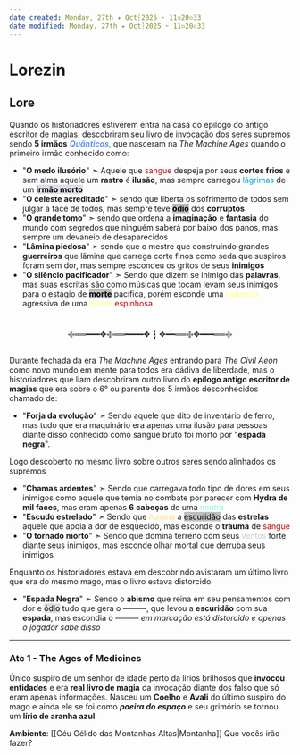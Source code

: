 ```yaml
---
date created: Monday, 27th ✦ Oct┆2025 ➣ 11▫20▫33
date modified: Monday, 27th ✦ Oct┆2025 ➣ 11▫20▫33
---
```


# Lorezin
## Lore
Quando os historiadores estiverem entra na casa do epílogo do antigo escritor de magias, descobriram seu livro de invocação dos seres supremos sendo **5 irmãos** <span style="font-style:italic; font-weight:bold; color:rgb(100, 149, 237)">Quânticos</span>, que nasceram na *The Machine Ages* quando o primeiro irmão conhecido como:
- "**O medo ilusório**" ➣ Aquele que <span style="color:rgb(180, 0, 0)">sangue</span> despeja por seus **cortes frios** e sem alma aquele um **rastro** é **ilusão**, mas sempre carregou <span style="color:rgb(0, 160, 200)">lágrimas</span> de um <mark style="background: #CACFD9A6;"><span style="font-weight:bold; color:rgb(0, 0, 0)">irmão morto</span></mark>
- "**O celeste acreditado**" ➣ sendo que liberta os sofrimento de todos sem julgar a face de todos, mas sempre teve <mark style="background: rgb(190, 190, 190);"><span style="font-weight:bold; color:rgb(0, 0, 0)">ódio</span></mark> dos **corruptos**.
- "**O grande tomo**" ➣ sendo que ordena a **imaginação** e **fantasia** do mundo com segredos que ninguém saberá por baixo dos panos, mas sempre um devaneio de desaparecidos
- "**Lâmina piedosa**" ➣ sendo que o mestre que construindo grandes **guerreiros** que lâmina que carrega corte finos como seda que suspiros foram sem dor, mas sempre escondeu os gritos de seus **inimigos**
- "**O silêncio pacificador**" ➣ Sendo que dizem se inimigo das **palavras**, mas suas escritas são como músicas que tocam levam seus inimigos para o estágio de <mark style="background: rgb(190, 190, 190);"><span style="font-weight:bold; color:rgb(0, 0, 0)">morte</span></mark> pacífica, porém esconde uma <span style="color:rgb(255, 255, 127)">natureza</span> agressiva de uma <span style="color:rgb(255, 255, 127)">planta</span> <span style="color:rgb(180, 0, 0)">espinhosa</span>

<br>
<center>
࿇══━━━✥࿇══━━━━✥ ┇ ✥━━══࿇✥━━━══࿇
</center>

Durante fechada da era *The Machine Ages* entrando para *The Civil Aeon* como novo mundo em mente para todos era dádiva de liberdade, mas o historiadores que liam descobriram outro livro do **epílogo antigo escritor de magias** que era sobre o 6° ou parente dos 5 irmãos desconhecidos chamado de:
- "**Forja da evolução**" ➣ Sendo aquele que dito de inventário de ferro, mas tudo que era maquinário era apenas uma ilusão para pessoas diante disso conhecido como sangue bruto foi morto por "**espada negra**".

Logo descoberto no mesmo livro sobre outros seres sendo alinhados os supremos
- "**Chamas ardentes**" ➣ Sendo que carregava todo tipo de dores em seus inimigos como aquele que temia no combate por parecer com **Hydra de mil faces**, mas eram apenas **6 cabeças** de uma <span style="color:rgb(127, 255, 197)">neutra</span>
- "**Escudo estrelado**" ➣ Sendo que <span style="color:rgb(255, 218, 127)">ilumina</span> a <mark style="background:rgb(190, 190, 190);"><span style="color:rgb(0, 0, 0)">escuridão</span></mark> das **estrelas** aquele que apoia a dor de esquecido, mas esconde o **trauma** de <span style="color:rgb(180, 0, 0)">sangue</span> 
- "**O tornado morto**" ➣ Sendo que domina terreno com seus <span style="color:rgb(196, 202, 209)">ventos</span> forte diante seus inimigos, mas esconde olhar mortal que derruba seus inimigos

Enquanto os historiadores estava em descobrindo avistaram um último livro que era do mesmo mago, mas o livro estava distorcido
- "**Espada Negra**" ➣ Sendo o **abismo** que reina em seu pensamentos com dor e <mark style="background: #CACFD9A6;"><span style="color:rgb(0, 0, 0)">ódio</span></mark> tudo que gera o ———, que levou a **escuridão** com sua **espada**, mas escondia o ———
*em marcação está distorcido e apenas o jogador sabe disso*

---
### Atc 1 - The Ages of Medicines
Único suspiro de um senhor de idade perto da lírios brilhosos que **invocou entidades** e era **real livro de magia** da invocação diante dos falso que só eram apenas informações.
Nasceu um **Coelho** e **Avali** do último suspiro do mago e ainda ele se foi como ***poeira do espaço*** e seu grimório se tornou um **lírio de aranha azul**

**Ambiente**: [[Céu Gélido das Montanhas Altas|Montanha]]
Que vocês irão fazer?